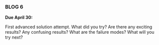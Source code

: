 ### BLOG 6 ###

**Due April 30:**  

First advanced solution attempt. What did you try? Are there any exciting results? Any confusing results? What are the failure modes? What will you try next?

